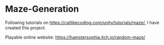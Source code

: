 # Maze-Generation
 
Following tutorials on https://catlikecoding.com/unity/tutorials/maze/, I have created this project.

Playable online website: https://hamstersophia.itch.io/random-maze/

